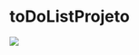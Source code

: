 # toDoListProjeto
<img src="https://stefanieborges.github.io/toDoListProjeto/Captura%20de%20tela%202023-08-31%20175729.png"/>
